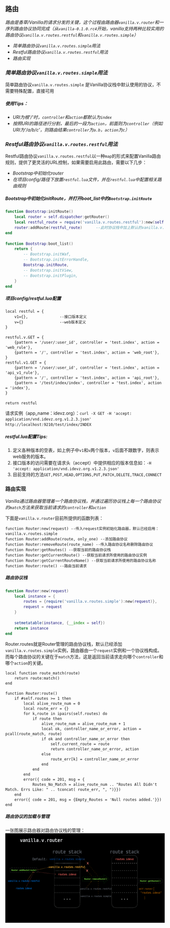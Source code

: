 ## 路由
*路由是香草/Vanilla的请求分发的关键，这个过程由路由器```vanilla.v.router```和一序列路由协议协同完成（从```vanilla-0.1.0.rc4```开始，vanilla支持两种比较实用的路由协议```vanilla.v.routes.restful```和```vanilla.v.routes.simple```）*


- *简单路由协议```vanilla.v.routes.simple```用法*
- *Restful路由协议```vanilla.v.routes.restful```用法*
- *路由实现*

### *简单路由协议```vanilla.v.routes.simple```用法*

简单路由协议```vanilla.v.routes.simple``` 是Vanilla协议栈中默认使用的协议，不需要特殊配置，直接可用

##### *使用Tips：*

- *URI为根'/'时，```controller```和```action```都默认为```index```*
- *按照URI的路径进行分割，最后的一段为```action```，前面则为```controller```（例如URI为'/a/b/c'，则路由结果```controller```为```a.b```，```action```为```c```）*

### *Restful路由协议```vanilla.v.routes.restful```用法*

Restful路由协议```vanilla.v.routes.restful```以一种```map```的形式来配置Vanilla路由规则，提供了更灵活的URL控制，如果需要启用此路由，需要以下几步：

- *Bootstrap中初始化router*
- *在项目config/路径下放置```restful.lua```文件，并在```restful.lua```中配置相关路由规则*

##### *Bootstrap中初始化initRoute，并打开boot_list中的```Bootstrap.initRoute```*

```lua
function Bootstrap:initRoute()
    local router = self.dispatcher:getRouter()
    local restful_route = require('vanilla.v.routes.restful'):new(self.dispatcher:getRequest())
    router:addRoute(restful_route)		--此时协议栈中加上默认的vanilla.v.routes.simple，一共两个路由协议，如果只想使用一个路由协议，可以给addRoute传入第二个参数true	
end

function Bootstrap:boot_list()
    return {
        -- Bootstrap.initWaf,
        -- Bootstrap.initErrorHandle,
        Bootstrap.initRoute,
        -- Bootstrap.initView,
        -- Bootstrap.initPlugin,
    }
end
```

##### *项目config/restful.lua配置*
```
local restful = {
    v1={},				--接口版本定义
    v={}				--web版本定义
}

restful.v.GET = {
    {pattern = '/user/:user_id', controller = 'test.index', action = 'web_rule'},
    {pattern = '/', controller = 'test.index', action = 'web_root'},
}
restful.v1.GET = {
    {pattern = '/user/:user_id', controller = 'test.index', action = 'api_v1_rule'},
    {pattern = '/', controller = 'test.index', action = 'api_root'},
    {pattern = '/test/index/index', controller = 'test.index', action = 'index'},
}

return restful
```

请求实例（app_name：idevz.org）：```curl -X GET -H 'accept: application/vnd.idevz.org.v1.2.3.json' http://localhost:9210/test/index/INDEX```

##### *restful.lua配置Tips:*

1. 定义各种版本的空表，如上例子中```v1```和```v```两个版本，```v```后面不跟数字，则表示web服务的版本。
2. 接口版本的访问需要在请求头（accept）中提供相应的版本信息如：```-H 'accept: application/vnd.idevz.org.v1.2.3.json'```
3. 目前支持的方法```GET,POST,HEAD,OPTIONS,PUT,PATCH,DELETE,TRACE,CONNECT```

### 路由实现

*Vanilla通过路由器管理着一个路由协议栈，并通过遍历协议栈上每一个路由协议的```match```方法来获取当前请求的```controller```和```action```*

下面是```vanilla.v.router```目前所提供的函数列表：

```
function Router:new(request) --传入request实例初始化路由器，默认已经启用：vanilla.v.routes.simple
function Router:addRoute(route, only_one) --添加路由协议
function Router:removeRoute(route_name) --传入路由协议名称删除路由协议
function Router:getRoutes() --获取当前的路由协议栈
function Router:getCurrentRoute() --获取当前请求所使用的路由协议实例
function Router:getCurrentRouteName() --获取当前请求所使用的路由协议名称
function Router:route() --路由当前请求
```

##### *路由协议栈*
```lua
function Router:new(request)
    local instance = {
        routes = {require('vanilla.v.routes.simple'):new(request)},
    	request = request
    }

    setmetatable(instance, {__index = self})
    return instance
end
```
Router.routes就是Router管理的路由协议栈，默认已经添加```vanilla.v.routes.simple```实例，路由器由一个```request```实例和一个协议栈构成。
而每个路由协议的关键在于```match```方法，这是返回当前请求走向哪个```controller```和哪个```action```的关键。
```
local function route_match(route)
    return route:match()
end

function Router:route()
    if #self.routes >= 1 then
        local alive_route_num = 0
        local route_err = {}
        for k,route in ipairs(self.routes) do
            if route then
                alive_route_num = alive_route_num + 1
                local ok, controller_name_or_error, action = pcall(route_match, route)
                if ok and controller_name_or_error then
                    self.current_route = route
                    return controller_name_or_error, action
                else
                    route_err[k] = controller_name_or_error
                end
            end
        end
        error({ code = 201, msg = {
            Routes_No_Match = alive_route_num .. "Routes All Didn't Match. Errs Like: " .. tconcat( route_err, ", ")}})
    end
    error({ code = 201, msg = {Empty_Routes = 'Null routes added.'}})
end
```

##### *路由协议的加载与管理*

一张图展示路由器对路由协议栈的管理：
![Vanilla路由实现原理](route.png)
